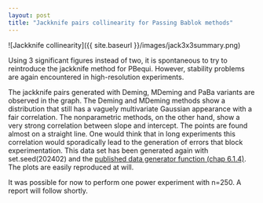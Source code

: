 ```yaml
---
layout: post
title: "Jackknife pairs collinearity for Passing Bablok methods"
---
```


![Jackknife collinearity]({{ site.baseurl }}/images/jack3x3summary.png)

Using 3 significant figures instead of two, it is spontaneous to try to reintroduce the jackknife method for PBequi. However, stability problems are again encountered in high-resolution experiments.

The jackknife pairs generated with Deming, MDeming and PaBa variants are observed in the graph. The Deming and MDeming methods show a distribution that still has a vaguely multivariate Gaussian appearance with a fair correlation. The nonparametric methods, on the other hand, show a very strong correlation between slope and intercept. The points are found almost on a straight line. One would think that in long experiments this correlation would sporadically lead to the generation of errors that block experimentation. This data set has been generated again with set.seed(202402) and the [published data generator function (chap 6.1.4)](https://arxiv.org/pdf/2105.04628.pdf). The plots are easily reproduced at will.

It was possible for now to perform one power experiment with n=250. A report will follow shortly.

